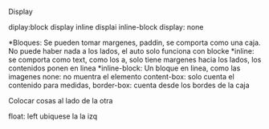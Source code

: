 Display

diplay:block
display inline
displai inline-block
display: none

*Bloques: Se pueden tomar margenes, paddin, se comporta como una caja. No puede haber nada a los lados, el auto solo funciona con blocke
*inline: se comporta como text, como los a, solo tiene margenes hacia los lados, los contenidos ponen en linea
*inline-block: Un bloque en linea, como las imagenes
none: no muentra el elemento
content-box: solo cuenta el contenido para medidas,
border-box: cuenta desde los bordes de la caja

Colocar cosas al lado de la otra

float: left ubiquese la la izq
